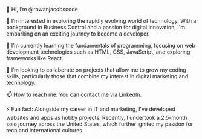 👋 Hi, I’m @rowanjacobscode

👀 I’m interested in exploring the rapidly evolving world of technology. With a background in Business Control and a passion for digital innovation, I'm embarking on an exciting journey to become a developer.

🌱 I’m currently learning the fundamentals of programming, focusing on web development technologies such as HTML, CSS, JavaScript, and exploring frameworks like React.

💞️ I’m looking to collaborate on projects that allow me to grow my coding skills, particularly those that combine my interest in digital marketing and technology.

📫 How to reach me: You can contact me via LinkedIn.

⚡ Fun fact: Alongside my career in IT and marketing, I've developed websites and apps as hobby projects. Recently, I undertook a 2.5-month solo journey across the United States, which further ignited my passion for tech and international cultures.

